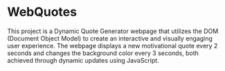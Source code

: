 # WebQuotes
This project is a Dynamic Quote Generator webpage that utilizes the DOM (Document Object Model) to create an interactive and visually engaging user experience. The webpage displays a new motivational quote every 2 seconds and changes the background color every 3 seconds, both achieved through dynamic updates using JavaScript.
